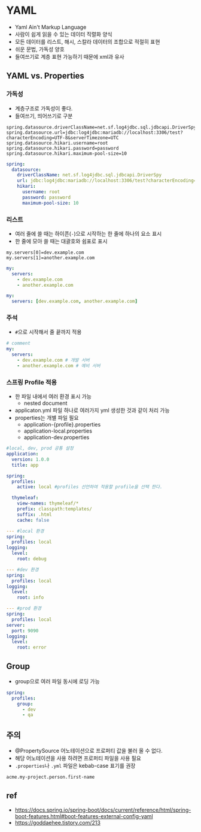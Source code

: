 # YAML
* Yaml Ain't Markup Language
* 사람이 쉽게 읽을 수 있는 데이터 직렬화 양식
* 모든 데이터를 리스트, 해시, 스칼라 데이터의 조합으로 적절히 표현
* 쉬운 문법, 가독성 양호
* 들여쓰기로 계층 표현 가능하기 때문에 xml과 유사

## YAML vs. Properties
### 가독성
* 계층구조로 가독성이 좋다.
* 들여쓰기, 띄어쓰기로 구분

```
spring.datasource.driverClassName=net.sf.log4jdbc.sql.jdbcapi.DriverSpy
spring.datasource.url=jdbc:log4jdbc:mariadb://localhost:3306/test?characterEncoding=UTF-8&serverTimezone=UTC
spring.datasource.hikari.username=root
spring.datasource.hikari.password=password
spring.datasource.hikari.maximum-pool-size=10
```

```yaml
spring:
  datasource:
    driverClassName: net.sf.log4jdbc.sql.jdbcapi.DriverSpy
    url: jdbc:log4jdbc:mariadb://localhost:3306/test?characterEncoding=UTF-8&serverTimezone=UTC
    hikari:
      username: root
      password: password
      maximum-pool-size: 10
```

### 리스트
* 여러 줄에 쓸 때는 하이픈(`-`)으로 시작하는 한 줄에 하나의 요소 표시
* 한 줄에 모아 쓸 때는 대괄호와 쉼표로 표시

```
my.servers[0]=dev.example.com
my.servers[1]=another.example.com
```

```yaml
my:
  servers:
    - dev.example.com
    - another.example.com
```

```yaml
my:
  servers: [dev.example.com, another.example.com]
```

### 주석
* `#`으로 시작해서 줄 끝까지 적용

```yaml
# comment
my:
  servers:
    - dev.example.com # 개발 서버
    - another.example.com # 예비 서버
```

### 스프링 Profile 적용
* 한 파일 내에서 여러 환경 표시 가능
  * nested document
* applicaton.yml 파일 하나로 여러가지 yml 생성한 것과 같이 처리 가능
* properties는 개별 파일 필요
  * application-{profile}.properties
  * application-local.properties
  * application-dev.properties

```yaml
#local, dev, prod 공통 설정
application:
  version: 1.0.0
  title: app

spring:
  profiles:
    active: local #profiles 선언하여 적용할 profile을 선택 한다.

  thymeleaf:
    view-names: thymeleaf/*
    prefix: classpath:templates/
    suffix: .html
    cache: false

--- #local 환경
spring:
  profiles: local
logging:
  level:
    root: debug

--- #dev 환경
spring:
  profiles: local
logging:
  level:
    root: info

--- #prod 환경
spring:
  profiles: local
server:
  port: 9090
logging:
  level:
    root: error
```

## Group
* group으로 여러 파일 동시에 로딩 가능

```yaml
spring:
  profiles:
    group:
      - dev
      - qa
```

## 주의
* @PropertySource 어노테이션으로 프로퍼티 값을 불러 올 수 없다.
* 해당 어노테이션을 사용 하려면 프로퍼티 파일을 사용 필요
* `.properties`나 `.yml` 파일은 kebab-case 표기를 권장

```
acme.my-project.person.first-name
```

## ref
* https://docs.spring.io/spring-boot/docs/current/reference/html/spring-boot-features.html#boot-features-external-config-yaml
* https://goddaehee.tistory.com/213
